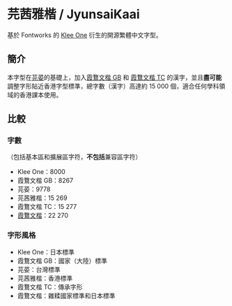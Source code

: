 # 芫茜雅楷 / JyunsaiKaai

基於 Fontworks 的 [Klee One](https://github.com/fontworks-fonts/Klee) 衍生的開源繁體中文字型。

## 簡介

本字型在[芫荽](https://github.com/ButTaiwan/iansui)的基礎上，加入[霞鶩文楷 GB](https://github.com/lxgw/LxgwWenkaiGB) 和 [霞鶩文楷 TC](https://github.com/lxgw/LxgwWenkaiTC) 的漢字，並且**盡可能**調整字形貼近香港字型標準，總字數（漢字）高達約 15&nbsp;000 個，適合任何學科領域的香港課本使用。

## 比較

### 字數
（包括基本區和擴展區字符，**不包括**兼容區字符）
* Klee One：8000
* 霞鶩文楷 GB：8267
* 芫荽：9778
* 芫茜雅楷：15&nbsp;269
* 霞鶩文楷 TC：15&nbsp;277
* [霞鶩文楷](https://github.com/lxgw/LxgwWenKai)：22&nbsp;270

### 字形風格
* Klee One：日本標準
* 霞鶩文楷 GB：國家（大陸）標準
* 芫荽：台灣標準
* 芫茜雅楷：香港標準
* 霞鶩文楷 TC：傳承字形
* 霞鶩文楷：雜糅國家標準和日本標準
